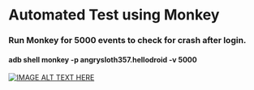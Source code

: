# Automated Test using Monkey

### Run Monkey for 5000 events to check for crash after login.

#### adb shell monkey -p angrysloth357.hellodroid  -v 5000

[![IMAGE ALT TEXT HERE](http://img.youtube.com/vi/5QCRl8lNQ8M/0.jpg)](https://www.youtube.com/watch?v=5QCRl8lNQ8M)
